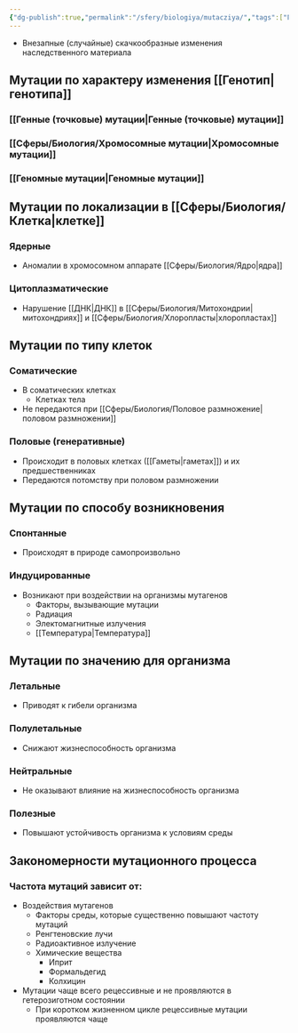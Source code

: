 ```yaml
---
{"dg-publish":true,"permalink":"/sfery/biologiya/mutacziya/","tags":["Генетика"]}
---
```


- Внезапные (случайные) скачкообразные изменения наследственного материала 
## Мутации по характеру изменения [[Генотип\|генотипа]]
### [[Генные (точковые) мутации\|Генные (точковые) мутации]]
### [[Сферы/Биология/Хромосомные мутации\|Хромосомные мутации]]
### [[Геномные мутации\|Геномные мутации]]
## Мутации по локализации в [[Сферы/Биология/Клетка\|клетке]]
### Ядерные 
- Аномалии в хромосомном аппарате [[Сферы/Биология/Ядро\|ядра]]
### Цитоплазматические
- Нарушение [[ДНК\|ДНК]] в [[Сферы/Биология/Митохондрии\|митохондриях]] и [[Сферы/Биология/Хлоропласты\|хлоропластах]]
## Мутации по типу клеток 
### Соматические 
- В соматических клетках
	- Клетках тела 
- Не передаются при [[Сферы/Биология/Половое размножение\|половом размножении]] 
### Половые (генеративные)
- Происходит в половых клетках ([[Гаметы\|гаметах]]) и их предшественниках
- Передаются потомству при половом размножении 
## Мутации по способу возникновения 
### Спонтанные
- Происходят в природе самопроизвольно
### Индуцированные 
- Возникают при воздействии на организмы мутагенов 
	- Факторы, вызывающие мутации 
	- Радиация
	- Электомагнитные излучения 
	- [[Температура\|Температура]] 
## Мутации по значению для организма 
### Летальные 
- Приводят к гибели организма
### Полулетальные 
- Снижают жизнеспособность организма 
### Нейтральные 
- Не оказывают влияние на жизнеспособность организма 
### Полезные 
- Повышают устойчивость организма к условиям среды  
## Закономерности мутационного процесса 
### Частота мутаций зависит от: 
- Воздействия мутагенов 
	- Факторы среды, которые существенно повышают частоту мутаций 
	- Ренгтеновские лучи 
	- Радиоактивное излучение 
	- Химические вещества 
		- Иприт
		- Формальдегид 
		- Колхицин 
- Мутации чаще всего рецессивные и не проявляются в гетерозиготном состоянии 
	- При коротком жизненном цикле рецессивные мутации проявляются чаще 